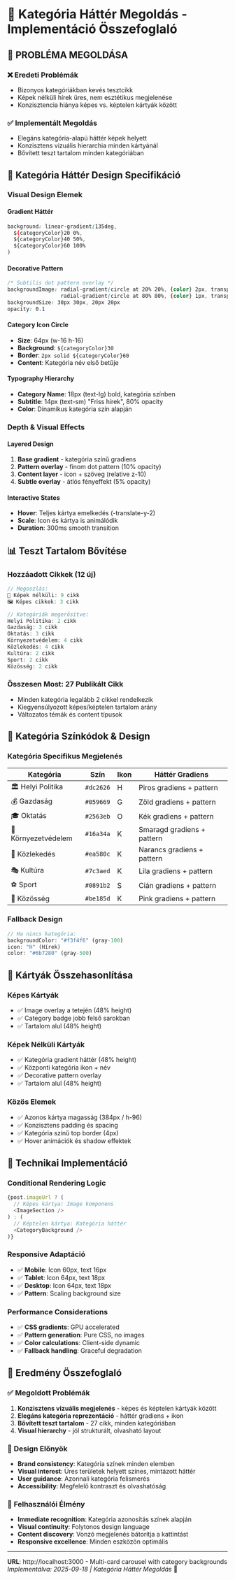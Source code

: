 # 🎨 Kategória Háttér Megoldás - Implementáció Összefoglaló

## 🎯 **PROBLÉMA MEGOLDÁSA**

### ❌ **Eredeti Problémák**
- Bizonyos kategóriákban kevés tesztcikk
- Képek nélküli hírek üres, nem esztétikus megjelenése
- Konzisztencia hiánya képes vs. képtelen kártyák között

### ✅ **Implementált Megoldás**
- Elegáns kategória-alapú háttér képek helyett
- Konzisztens vizuális hierarchia minden kártyánál
- Bővített teszt tartalom minden kategóriában

## 🎨 **Kategória Háttér Design Specifikáció**

### **Visual Design Elemek**

#### **Gradient Háttér**
```css
background: linear-gradient(135deg, 
  ${categoryColor}20 0%, 
  ${categoryColor}40 50%, 
  ${categoryColor}60 100%
)
```

#### **Decorative Pattern**
```css
/* Subtilis dot pattern overlay */
backgroundImage: radial-gradient(circle at 20% 20%, {color} 2px, transparent), 
                 radial-gradient(circle at 80% 80%, {color} 1px, transparent)
backgroundSize: 30px 30px, 20px 20px
opacity: 0.1
```

#### **Category Icon Circle**
- **Size**: 64px (w-16 h-16)
- **Background**: `${categoryColor}30` 
- **Border**: `2px solid ${categoryColor}60`
- **Content**: Kategória név első betűje

#### **Typography Hierarchy**
- **Category Name**: 18px (text-lg) bold, kategória színben
- **Subtitle**: 14px (text-sm) "Friss hírek", 80% opacity
- **Color**: Dinamikus kategória szín alapján

### **Depth & Visual Effects**

#### **Layered Design**
1. **Base gradient** - kategória színű gradiens
2. **Pattern overlay** - finom dot pattern (10% opacity)
3. **Content layer** - icon + szöveg (relative z-10)
4. **Subtle overlay** - átlós fényeffekt (5% opacity)

#### **Interactive States**
- **Hover**: Teljes kártya emelkedés (-translate-y-2)
- **Scale**: Icon és kártya is animálódik
- **Duration**: 300ms smooth transition

## 📊 **Teszt Tartalom Bővítése**

### **Hozzáadott Cikkek (12 új)**
```javascript
// Megoszlás:
📝 Képek nélküli: 9 cikk
🖼️ Képes cikkek: 3 cikk

// Kategóriák megerősítve:
Helyi Politika: 2 cikk
Gazdaság: 3 cikk  
Oktatás: 3 cikk
Környezetvédelem: 4 cikk
Közlekedés: 4 cikk
Kultúra: 2 cikk
Sport: 2 cikk
Közösség: 2 cikk
```

### **Összesen Most: 27 Publikált Cikk**
- Minden kategória legalább 2 cikkel rendelkezik
- Kiegyensúlyozott képes/képtelen tartalom arány
- Változatos témák és content típusok

## 🎨 **Kategória Színkódok & Design**

### **Kategória Specifikus Megjelenés**

| Kategória | Szín | Ikon | Háttér Gradiens |
|-----------|------|------|-----------------|
| 🏛️ Helyi Politika | `#dc2626` | H | Piros gradiens + pattern |
| 💰 Gazdaság | `#059669` | G | Zöld gradiens + pattern |
| 🎓 Oktatás | `#2563eb` | O | Kék gradiens + pattern |
| 🌱 Környezetvédelem | `#16a34a` | K | Smaragd gradiens + pattern |
| 🚌 Közlekedés | `#ea580c` | K | Narancs gradiens + pattern |
| 🎭 Kultúra | `#7c3aed` | K | Lila gradiens + pattern |
| ⚽ Sport | `#0891b2` | S | Cián gradiens + pattern |
| 👥 Közösség | `#be185d` | K | Pink gradiens + pattern |

### **Fallback Design**
```javascript
// Ha nincs kategória:
backgroundColor: "#f3f4f6" (gray-100)
icon: "H" (Hírek)
color: "#6b7280" (gray-500)
```

## 🔄 **Kártyák Összehasonlítása**

### **Képes Kártyák**
- ✅ Image overlay a tetején (48% height)
- ✅ Category badge jobb felső sarokban
- ✅ Tartalom alul (48% height)

### **Képek Nélküli Kártyák**
- ✅ Kategória gradient háttér (48% height)
- ✅ Központi kategória ikon + név
- ✅ Decorative pattern overlay
- ✅ Tartalom alul (48% height)

### **Közös Elemek**
- ✅ Azonos kártya magasság (384px / h-96)
- ✅ Konzisztens padding és spacing
- ✅ Kategória színű top border (4px)
- ✅ Hover animációk és shadow effektek

## 🚀 **Technikai Implementáció**

### **Conditional Rendering Logic**
```typescript
{post.imageUrl ? (
  // Képes kártya: Image komponens
  <ImageSection />
) : (
  // Képtelen kártya: Kategória háttér
  <CategoryBackground />
)}
```

### **Responsive Adaptáció**
- ✅ **Mobile**: Icon 60px, text 16px
- ✅ **Tablet**: Icon 64px, text 18px  
- ✅ **Desktop**: Icon 64px, text 18px
- ✅ **Pattern**: Scaling background size

### **Performance Considerations**
- ✅ **CSS gradients**: GPU accelerated
- ✅ **Pattern generation**: Pure CSS, no images
- ✅ **Color calculations**: Client-side dynamic
- ✅ **Fallback handling**: Graceful degradation

## 🎉 **Eredmény Összefoglaló**

### ✅ **Megoldott Problémák**
1. **Konzisztens vizuális megjelenés** - képes és képtelen kártyák között
2. **Elegáns kategória reprezentáció** - háttér gradiens + ikon
3. **Bővített teszt tartalom** - 27 cikk, minden kategóriában
4. **Visual hierarchy** - jól strukturált, olvasható layout

### 🎨 **Design Előnyök** 
- **Brand consistency**: Kategória színek minden elemben
- **Visual interest**: Üres területek helyett színes, mintázott háttér
- **User guidance**: Azonnali kategória felismerés
- **Accessibility**: Megfelelő kontraszt és olvashatóság

### 📱 **Felhasználói Élmény**
- **Immediate recognition**: Kategória azonosítás színek alapján
- **Visual continuity**: Folytonos design language
- **Content discovery**: Vonzó megjelenés bátorítja a kattintást
- **Responsive excellence**: Minden eszközön optimális

---

**URL**: http://localhost:3000 - Multi-card carousel with category backgrounds  
*Implementálva: 2025-09-18 | Kategória Háttér Megoldás* 🎨